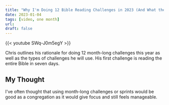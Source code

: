```yaml
---
title: "Why I'm Doing 12 Bible Reading Challenges in 2023 (And What the First One Is)"
date: 2023-01-04
tags: [video, one month]
url:
draft: false
---
```


{{< youtube SWq-J0m5egY >}}

Chris outlines his rationale for doing 12 month-long challenges this year as well as the types of challenges he will use. His first challenge is reading the entire Bible in seven days.


## My Thought
I've often thought that using month-long challenges or sprints would be good as a congregation as it would give focus and still feels manageable. 